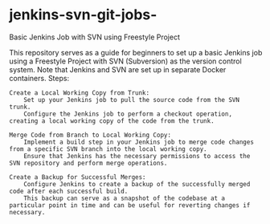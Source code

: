 # jenkins-svn-git-jobs-

Basic Jenkins Job with SVN using Freestyle Project

This repository serves as a guide for beginners to set up a basic Jenkins job using a Freestyle Project with SVN (Subversion) as the version control system. Note that Jenkins and SVN are set up in separate Docker containers.
Steps:

    Create a Local Working Copy from Trunk:
        Set up your Jenkins job to pull the source code from the SVN trunk.
        Configure the Jenkins job to perform a checkout operation, creating a local working copy of the code from the trunk.

    Merge Code from Branch to Local Working Copy:
        Implement a build step in your Jenkins job to merge code changes from a specific SVN branch into the local working copy.
        Ensure that Jenkins has the necessary permissions to access the SVN repository and perform merge operations.

    Create a Backup for Successful Merges:
        Configure Jenkins to create a backup of the successfully merged code after each successful build.
        This backup can serve as a snapshot of the codebase at a particular point in time and can be useful for reverting changes if necessary.
